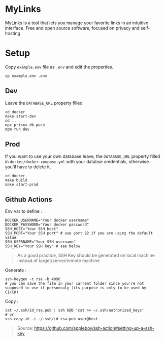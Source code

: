 # MyLinks

MyLinks is a tool that lets you manage your favorite links in an intuitive interface.
Free and open source software, focused on privacy and self-hosting.

# Setup

Copy `example.env` file as `.env` and edit the properties.

```
cp example.env .env
```

## Dev

Leave the `DATABASE_URL` property filled

```
cd docker
make start-dev
cd ..
npx prisma db push
npm run dev
```

## Prod

If you want to use your own database leave, the `DATABASE_URL` property filled in `docker/docker-compose.yml` with your databse credentials, otherwise you'll have to delete it.

```shell
cd docker
make build
make start-prod
```

## Github Actions

Env var to define :

```shell
DOCKER_USERNAME="Your docker username"
DOCKER_PASSWORD="Your docker password"
SSH_HOST="Your SSH host"
SSH_PORT="Your SSH port" # use port 22 if you are using the default value
SSH_USERNAME="Your SSH username"
SSH_KEY="Your SSH key" # see below
```

> As a good practice, SSH Key should be generated on local machine instead of target/server/remote machine

Generate :

```shell
ssh-keygen -t rsa -b 4096
# you can save the file in your current folder since you're not supposed to use it personnaly (its purpose is only to be used by CI/CD)
```

Copy :

```shell
cat ~/.ssh/id_rsa.pub | ssh b@B 'cat >> ~/.ssh/authorized_keys'
# or
ssh-copy-id -i ~/.ssh/id_rsa.pub user@host
```

> Source: https://github.com/appleboy/ssh-action#setting-up-a-ssh-key
